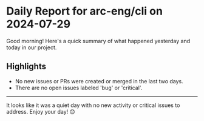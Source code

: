 # Daily Report for arc-eng/cli on 2024-07-29

Good morning! Here's a quick summary of what happened yesterday and today in our project.

## Highlights
- No new issues or PRs were created or merged in the last two days.
- There are no open issues labeled 'bug' or 'critical'.

---

It looks like it was a quiet day with no new activity or critical issues to address. Enjoy your day! 😊